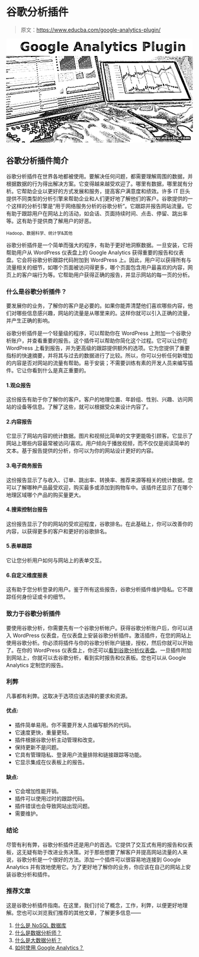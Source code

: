 # 谷歌分析插件

> 原文：<https://www.educba.com/google-analytics-plugin/>

![Google Analytics Plugin](img/6ca7c18d92b554b6603983dbc7a87359.png)



## 谷歌分析插件简介

谷歌分析插件在世界各地都被使用。要解决任何问题，都需要理解周围的数据，并根据数据的行为得出解决方案。它变得越来越受欢迎了。哪里有数据，哪里就有分析。它帮助企业以更好的方式发展和服务，提高客户满意度和绩效。许多 IT 巨头提供不同类型的分析引擎来帮助企业和人们更好地了解他们的客户。谷歌提供的一个这样的分析引擎是“用于网络服务分析的谷歌分析”。它跟踪并报告网站流量。它有助于跟踪用户在网站上的活动，如会话、页面持续时间、点击、停留、跳出率等。这有助于提供商了解用户的好恶。

<small>Hadoop、数据科学、统计学&其他</small>

谷歌分析插件是一个简单而强大的程序，有助于更好地洞察数据。一旦安装，它将帮助用户从 WordPress 仪表盘上的 Google Analytics 获得重要的报告和仪表盘。它会将谷歌分析跟踪代码附加到 WordPress 上。因此，用户可以获得所有与流量相关的细节，如哪个页面被访问得更多，哪个页面包含用户最喜欢的内容，网页上的客户端行为等。它帮助用户获得正确的报告，并显示网站的每一页的分析。

### 什么是谷歌分析插件？

要发展你的业务，了解你的客户是必要的。如果你能弄清楚他们喜欢哪些内容，他们对哪些信息感兴趣，网站的流量是从哪里来的。这样你就可以引入正确的流量，并产生正确的影响。

谷歌分析插件是一个轻量级的程序，可以帮助你在 WordPress 上附加一个谷歌分析账户，并查看重要的报告。这个插件可以帮助你简化这个过程。它可以让你在 WordPress 上看到报告，并为更高级的跟踪提供额外的选项。它为您提供了重要指标的快速摘要，并将其与过去的数据进行了比较。所以，你可以分析任何新增加的内容是否对网站的流量有帮助。易于安装；不需要训练有素的开发人员来编写插件。它让你看到什么是真正重要的。

#### 1.观众报告

这份报告有助于你了解你的客户。客户的地理位置、年龄组、性别、兴趣、访问网站的设备等信息。了解了这些，就可以根据受众来设计内容了。

#### 2.内容报告

它显示了网站内容的统计数据。图片和视频比简单的文字更能吸引顾客。它显示了网站上哪些内容最常被访问/喜欢。用户倾向于播放视频，而不仅仅是阅读简单的文本。基于报告提供的分析，你可以为你的网站设计更好的内容。

#### 3.电子商务报告

这份报告显示了与收入、订单、跳出率、转换率、推荐来源等相关的统计数据。您可以了解哪种产品最受欢迎，购买最多或添加到购物车中。该插件还显示了在哪个地理区域哪个产品的购买量更大。

#### 4.搜索控制台报告

这份报告显示了你的网站的受欢迎程度，谷歌排名。在此基础上，你可以改善你的内容，以获得更多的客户和更好的谷歌排名。

#### 5.表单跟踪

它让您分析用户如何与网站上的表单交互。

#### 6.自定义维度报表

这有助于您分析登录的用户。鉴于所有这些报告，谷歌分析插件维护隐私。它不跟踪任何身份证或卡的细节。

### 致力于谷歌分析插件

要使用谷歌分析，你需要先有一个谷歌分析帐户。获得谷歌分析账户后，你可以进入 WordPress 仪表盘，在仪表盘上安装谷歌分析插件。激活插件，在您的网站上使用谷歌分析。你必须将插件与你的谷歌分析账户链接，授权，然后你就可以开始了。在你的 WordPress 仪表盘上，你还可以[看到谷歌分析仪表盘](https://www.educba.com/google-analytics-dashboards/)。一旦插件附加到网站上，你就可以去谷歌分析，看到实时报告和仪表板。您也可以从 Google Analytics 定制您的报告。

### 利弊

凡事都有利弊。这取决于选项应该选择的要求和资源。

#### 优点:

*   插件简单易用。你不需要开发人员编写额外的代码。
*   它速度更快，重量更轻。
*   插件根据谷歌分析主动管理和改变。
*   保持更新不是问题。
*   它具有管理隐私、登录用户流量排除和链接跟踪等功能。
*   它显示集成在仪表板上的报告。

#### 缺点:

*   它会增加性能开销。
*   插件可以使用过时的跟踪代码。
*   插件错误也会导致网站出现问题。
*   需要维护。

### 结论

尽管有利有弊，谷歌分析插件还是用户的首选。它提供了交互式有用的报告和仪表板，这无疑有助于改进业务决策。对于那些想要了解客户并提高网站流量的人来说，谷歌分析是一个很好的方法。添加一个插件可以很容易地连接到 Google Analytics 并有效地使用它。为了更好地了解你的业务，你应该在自己的网站上安装谷歌分析和插件。

### 推荐文章

这是谷歌分析插件指南。在这里，我们讨论了概念，工作，利弊，以便更好地理解。您也可以浏览我们推荐的其他文章，了解更多信息——

1.  [什么是 NoSQL 数据库](https://www.educba.com/what-is-nosql-database/)
2.  [什么是数据分析师？](https://www.educba.com/what-is-data-analyst/)
3.  [什么是大数据分析？](https://www.educba.com/what-is-big-data-analytics/)
4.  [如何使用 Google Analytics？](https://www.educba.com/how-to-use-google-analytics/)





